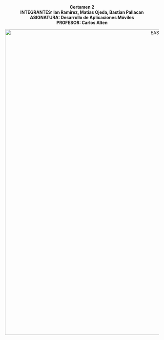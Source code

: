 
<p align="center">
<b>Certamen 2</b> <br>
<b>INTEGRANTES: Ian Ramirez, Matias Ojeda, Bastian Pallacan</b><br>
<b>ASIGNATURA: Desarrollo de Aplicaciones Móviles</b><br>
<b>PROFESOR: Carlos Alten</b><br>
</p>


<p align="center">
  <img src=https://img.freepik.com/vector-gratis/logotipo-juegos-diseno-plano_23-2150746135.jpg?w=740&t=st=1718427483~exp=1718428083~hmac=3ba4e36333f11841dddc6389c394d2b1f1b11ce629b738ba5628987bcb663ec3 alt=EASports width="1000">
</p>
